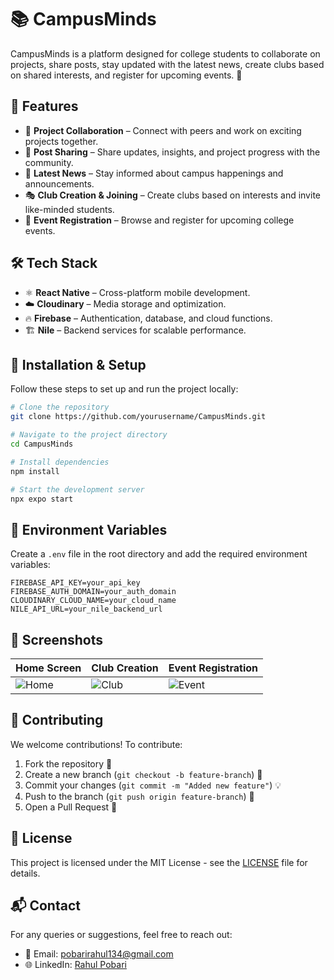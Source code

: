 # 📚 CampusMinds

CampusMinds is a platform designed for college students to collaborate on projects, share posts, stay updated with the latest news, create clubs based on shared interests, and register for upcoming events. 🚀

## 🌟 Features

- 🔗 **Project Collaboration** – Connect with peers and work on exciting projects together.
- 📝 **Post Sharing** – Share updates, insights, and project progress with the community.
- 📰 **Latest News** – Stay informed about campus happenings and announcements.
- 🎭 **Club Creation & Joining** – Create clubs based on interests and invite like-minded students.
- 📅 **Event Registration** – Browse and register for upcoming college events.

## 🛠️ Tech Stack

- ⚛️ **React Native** – Cross-platform mobile development.
- ☁️ **Cloudinary** – Media storage and optimization.
- 🔥 **Firebase** – Authentication, database, and cloud functions.
- 🏗️ **Nile** – Backend services for scalable performance.

## 🚀 Installation & Setup

Follow these steps to set up and run the project locally:

```bash
# Clone the repository
git clone https://github.com/yourusername/CampusMinds.git

# Navigate to the project directory
cd CampusMinds

# Install dependencies
npm install

# Start the development server
npx expo start
```

## 🔑 Environment Variables

Create a `.env` file in the root directory and add the required environment variables:

```plaintext
FIREBASE_API_KEY=your_api_key
FIREBASE_AUTH_DOMAIN=your_auth_domain
CLOUDINARY_CLOUD_NAME=your_cloud_name
NILE_API_URL=your_nile_backend_url
```

## 📸 Screenshots

| Home Screen | Club Creation | Event Registration |
|------------|--------------|-------------------|
| ![Home](screenshots/home.png) | ![Club](screenshots/club.png) | ![Event](screenshots/event.png) |

## 🤝 Contributing

We welcome contributions! To contribute:
1. Fork the repository 🍴
2. Create a new branch (`git checkout -b feature-branch`) 🌿
3. Commit your changes (`git commit -m "Added new feature"`) 💡
4. Push to the branch (`git push origin feature-branch`) 🚀
5. Open a Pull Request 📩

## 📜 License

This project is licensed under the MIT License - see the [LICENSE](LICENSE) file for details.

## 📬 Contact

For any queries or suggestions, feel free to reach out:
- 📧 Email: pobarirahul134@gmail.com
- 🌐 LinkedIn: [Rahul Pobari](https://linkedin.com/in/rahul-pobari-388a151ba)
